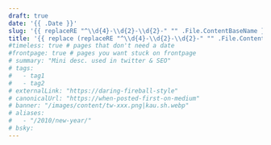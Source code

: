 ```yaml
---
draft: true
date: '{{ .Date }}'
slug: '{{ replaceRE "^\\d{4}-\\d{2}-\\d{2}-" "" .File.ContentBaseName }}'
title: '{{ replace (replaceRE "^\\d{4}-\\d{2}-\\d{2}-" "" .File.ContentBaseName) "-" " " | title }}'
#timeless: true # pages that don't need a date
#frontpage: true # pages you want stuck on frontpage
# summary: "Mini desc. used in twitter & SEO"
# tags:
#   - tag1
#   - tag2
# externalLink: "https://daring-fireball-style"
# canonicalUrl: "https://when-posted-first-on-medium"
# banner: "/images/content/tw-xxx.png|kau.sh.webp"
# aliases:
#   - "/2010/new-year/"
# bsky:
---
```

